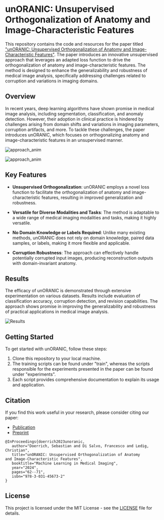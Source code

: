 # unORANIC: Unsupervised Orthogonalization of Anatomy and Image-Characteristic Features
This repository contains the code and resources for the paper titled ["unORANIC: Unsupervised Orthogonalization of Anatomy and Image-Characteristic Features"](https://link.springer.com/chapter/10.1007/978-3-031-45673-2_7). The paper introduces an innovative unsupervised approach that leverages an adapted loss function to drive the orthogonalization of anatomy and image-characteristic features. The method is designed to enhance the generalizability and robustness of medical image analysis, specifically addressing challenges related to corruption and variations in imaging domains.

## Overview
In recent years, deep learning algorithms have shown promise in medical image analysis, including segmentation, classification, and anomaly detection. However, their adoption in clinical practice is hindered by challenges arising from domain shifts and variations in imaging parameters, corruption artifacts, and more. To tackle these challenges, the paper introduces unORANIC, which focuses on orthogonalizing anatomy and image-characteristic features in an unsupervised manner.

![approach_anim](https://github.com/sdoerrich97/unORANIC/assets/98497332/af2f5f2a-92c2-42a5-8013-c156ae5ce69b)

![approach_anim](https://github.com/sdoerrich97/unORANIC/assets/98497332/1c636d39-9e38-423b-a0d8-a96e16e2b14e)


## Key Features
- **Unsupervised Orthogonalization**: unORANIC employs a novel loss function to facilitate the orthogonalization of anatomy and image-characteristic features, resulting in improved generalization and robustness.

- **Versatile for Diverse Modalities and Tasks**: The method is adaptable to a wide range of medical imaging modalities and tasks, making it highly versatile.

- **No Domain Knowledge or Labels Required**: Unlike many existing methods, unORANIC does not rely on domain knowledge, paired data samples, or labels, making it more flexible and applicable.

- **Corruption Robustness**: The approach can effectively handle potentially corrupted input images, producing reconstruction outputs with domain-invariant anatomy.

## Results
The efficacy of unORANIC is demonstrated through extensive experimentation on various datasets. Results include evaluation of classification accuracy, corruption detection, and revision capabilities. The approach shows promise in improving the generalizability and robustness of practical applications in medical image analysis.

![Results](https://github.com/sdoerrich97/unORANIC/assets/98497332/a34fdf73-672a-4499-904b-7bf82d8cc794)

## Getting Started
To get started with unORANIC, follow these steps:

1. Clone this repository to your local machine.
2. The training scripts can be found under "train", whereas the scripts responsible for the experiments presented in the paper can be found under "experiments".
3. Each script provides comprehensive documentation to explain its usage and application.

## Citation
If you find this work useful in your research, please consider citing our paper:
- [Publication](https://link.springer.com/chapter/10.1007/978-3-031-45673-2_7)
- [Preprint](https://arxiv.org/abs/2308.15507)

```
@InProceedings{doerrich2023unoranic,
   author="Doerrich, Sebastian and Di Salvo, Francesco and Ledig, Christian",
   title="unORANIC: Unsupervised Orthogonalization of Anatomy and Image-Characteristic Features",
   booktitle="Machine Learning in Medical Imaging",
   year="2024",
   pages="62--71",
   isbn="978-3-031-45673-2"
}
```

## License

This project is licensed under the MIT License - see the [LICENSE](LICENSE) file for details.
